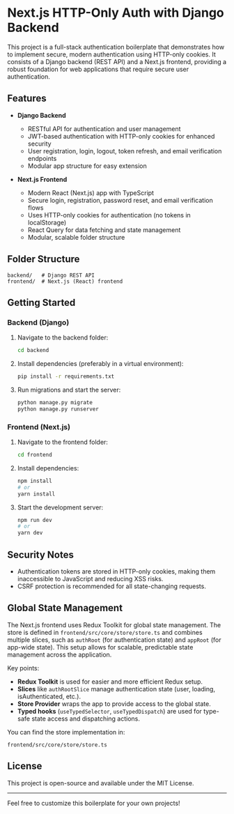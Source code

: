 # Next.js HTTP-Only Auth with Django Backend

This project is a full-stack authentication boilerplate that demonstrates how to implement secure, modern authentication using HTTP-only cookies. It consists of a Django backend (REST API) and a Next.js frontend, providing a robust foundation for web applications that require secure user authentication.

## Features

- **Django Backend**

  - RESTful API for authentication and user management
  - JWT-based authentication with HTTP-only cookies for enhanced security
  - User registration, login, logout, token refresh, and email verification endpoints
  - Modular app structure for easy extension

- **Next.js Frontend**
  - Modern React (Next.js) app with TypeScript
  - Secure login, registration, password reset, and email verification flows
  - Uses HTTP-only cookies for authentication (no tokens in localStorage)
  - React Query for data fetching and state management
  - Modular, scalable folder structure

## Folder Structure

```
backend/   # Django REST API
frontend/  # Next.js (React) frontend
```

## Getting Started

### Backend (Django)

1. Navigate to the backend folder:
   ```bash
   cd backend
   ```
2. Install dependencies (preferably in a virtual environment):
   ```bash
   pip install -r requirements.txt
   ```
3. Run migrations and start the server:
   ```bash
   python manage.py migrate
   python manage.py runserver
   ```

### Frontend (Next.js)

1. Navigate to the frontend folder:
   ```bash
   cd frontend
   ```
2. Install dependencies:
   ```bash
   npm install
   # or
   yarn install
   ```
3. Start the development server:
   ```bash
   npm run dev
   # or
   yarn dev
   ```

## Security Notes

- Authentication tokens are stored in HTTP-only cookies, making them inaccessible to JavaScript and reducing XSS risks.
- CSRF protection is recommended for all state-changing requests.

## Global State Management

The Next.js frontend uses Redux Toolkit for global state management. The store is defined in `frontend/src/core/store/store.ts` and combines multiple slices, such as `authRoot` (for authentication state) and `appRoot` (for app-wide state). This setup allows for scalable, predictable state management across the application.

Key points:

- **Redux Toolkit** is used for easier and more efficient Redux setup.
- **Slices** like `authRootSlice` manage authentication state (user, loading, isAuthenticated, etc.).
- **Store Provider** wraps the app to provide access to the global state.
- **Typed hooks** (`useTypedSelector`, `useTypedDispatch`) are used for type-safe state access and dispatching actions.

You can find the store implementation in:

```
frontend/src/core/store/store.ts
```

## License

This project is open-source and available under the MIT License.

---

Feel free to customize this boilerplate for your own projects!
